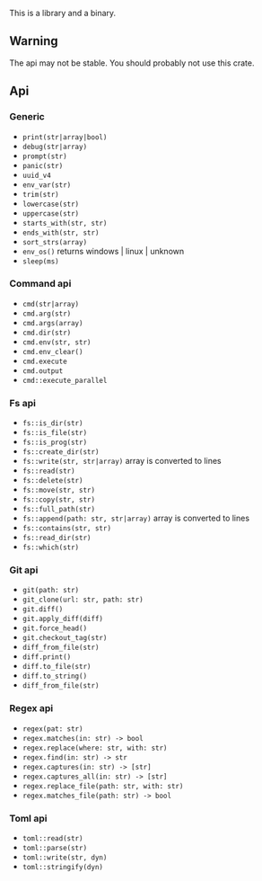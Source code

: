 
This is a library and a binary.

## Warning
The api may not be stable.
You should probably not use this crate.

## Api

### Generic
- `print(str|array|bool)`
- `debug(str|array)`
- `prompt(str)`
- `panic(str)`
- `uuid_v4`
- `env_var(str)`
- `trim(str)`
- `lowercase(str)`
- `uppercase(str)`
- `starts_with(str, str)`
- `ends_with(str, str)`
- `sort_strs(array)` 
- `env_os()` returns windows | linux | unknown
- `sleep(ms)`

### Command api
- `cmd(str|array)`
- `cmd.arg(str)`
- `cmd.args(array)`
- `cmd.dir(str)`
- `cmd.env(str, str)`
- `cmd.env_clear()`
- `cmd.execute`
- `cmd.output`
- `cmd::execute_parallel`

### Fs api
- `fs::is_dir(str)`
- `fs::is_file(str)`
- `fs::is_prog(str)`
- `fs::create_dir(str)`
- `fs::write(str, str|array)` array is converted to lines
- `fs::read(str)`
- `fs::delete(str)`
- `fs::move(str, str)`
- `fs::copy(str, str)`
- `fs::full_path(str)`
- `fs::append(path: str, str|array)` array is converted to lines
- `fs::contains(str, str)`
- `fs::read_dir(str)`
- `fs::which(str)`

### Git api
- `git(path: str)`
- `git_clone(url: str, path: str)`
- `git.diff()`
- `git.apply_diff(diff)`
- `git.force_head()`
- `git.checkout_tag(str)`
- `diff_from_file(str)`
- `diff.print()`
- `diff.to_file(str)`
- `diff.to_string()`
- `diff_from_file(str)`

### Regex api
- `regex(pat: str)`
- `regex.matches(in: str) -> bool`
- `regex.replace(where: str, with: str)`
- `regex.find(in: str) -> str`
- `regex.captures(in: str) -> [str]`
- `regex.captures_all(in: str) -> [str]`
- `regex.replace_file(path: str, with: str)`
- `regex.matches_file(path: str) -> bool`

### Toml api
- `toml::read(str)`
- `toml::parse(str)`
- `toml::write(str, dyn)`
- `toml::stringify(dyn)`